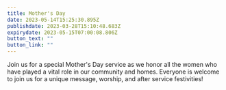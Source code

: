```yaml
---
title: Mother's Day
date: 2023-05-14T15:25:30.895Z
publishdate: 2023-03-28T15:10:48.683Z
expirydate: 2023-05-15T07:00:08.806Z
button_text: ""
button_link: ""
---
```

Join us for a special Mother's Day service as we honor all the women who have played a vital role in our community and homes. Everyone is welcome to join us for a unique message, worship, and after service festivities!